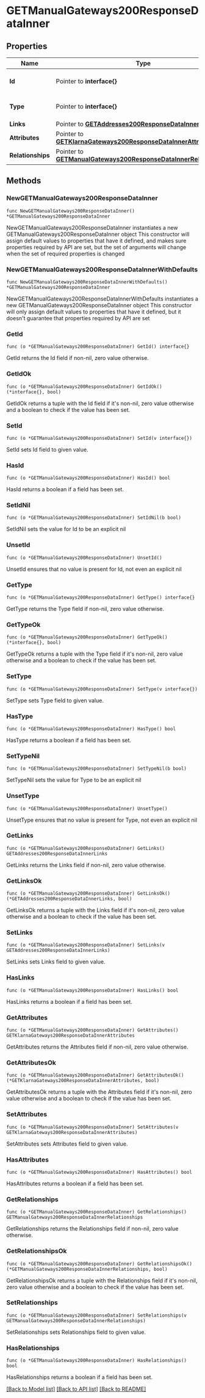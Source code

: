 # GETManualGateways200ResponseDataInner

## Properties

Name | Type | Description | Notes
------------ | ------------- | ------------- | -------------
**Id** | Pointer to **interface{}** | The resource&#39;s id | [optional] 
**Type** | Pointer to **interface{}** | The resource&#39;s type | [optional] 
**Links** | Pointer to [**GETAddresses200ResponseDataInnerLinks**](GETAddresses200ResponseDataInnerLinks.md) |  | [optional] 
**Attributes** | Pointer to [**GETKlarnaGateways200ResponseDataInnerAttributes**](GETKlarnaGateways200ResponseDataInnerAttributes.md) |  | [optional] 
**Relationships** | Pointer to [**GETManualGateways200ResponseDataInnerRelationships**](GETManualGateways200ResponseDataInnerRelationships.md) |  | [optional] 

## Methods

### NewGETManualGateways200ResponseDataInner

`func NewGETManualGateways200ResponseDataInner() *GETManualGateways200ResponseDataInner`

NewGETManualGateways200ResponseDataInner instantiates a new GETManualGateways200ResponseDataInner object
This constructor will assign default values to properties that have it defined,
and makes sure properties required by API are set, but the set of arguments
will change when the set of required properties is changed

### NewGETManualGateways200ResponseDataInnerWithDefaults

`func NewGETManualGateways200ResponseDataInnerWithDefaults() *GETManualGateways200ResponseDataInner`

NewGETManualGateways200ResponseDataInnerWithDefaults instantiates a new GETManualGateways200ResponseDataInner object
This constructor will only assign default values to properties that have it defined,
but it doesn't guarantee that properties required by API are set

### GetId

`func (o *GETManualGateways200ResponseDataInner) GetId() interface{}`

GetId returns the Id field if non-nil, zero value otherwise.

### GetIdOk

`func (o *GETManualGateways200ResponseDataInner) GetIdOk() (*interface{}, bool)`

GetIdOk returns a tuple with the Id field if it's non-nil, zero value otherwise
and a boolean to check if the value has been set.

### SetId

`func (o *GETManualGateways200ResponseDataInner) SetId(v interface{})`

SetId sets Id field to given value.

### HasId

`func (o *GETManualGateways200ResponseDataInner) HasId() bool`

HasId returns a boolean if a field has been set.

### SetIdNil

`func (o *GETManualGateways200ResponseDataInner) SetIdNil(b bool)`

 SetIdNil sets the value for Id to be an explicit nil

### UnsetId
`func (o *GETManualGateways200ResponseDataInner) UnsetId()`

UnsetId ensures that no value is present for Id, not even an explicit nil
### GetType

`func (o *GETManualGateways200ResponseDataInner) GetType() interface{}`

GetType returns the Type field if non-nil, zero value otherwise.

### GetTypeOk

`func (o *GETManualGateways200ResponseDataInner) GetTypeOk() (*interface{}, bool)`

GetTypeOk returns a tuple with the Type field if it's non-nil, zero value otherwise
and a boolean to check if the value has been set.

### SetType

`func (o *GETManualGateways200ResponseDataInner) SetType(v interface{})`

SetType sets Type field to given value.

### HasType

`func (o *GETManualGateways200ResponseDataInner) HasType() bool`

HasType returns a boolean if a field has been set.

### SetTypeNil

`func (o *GETManualGateways200ResponseDataInner) SetTypeNil(b bool)`

 SetTypeNil sets the value for Type to be an explicit nil

### UnsetType
`func (o *GETManualGateways200ResponseDataInner) UnsetType()`

UnsetType ensures that no value is present for Type, not even an explicit nil
### GetLinks

`func (o *GETManualGateways200ResponseDataInner) GetLinks() GETAddresses200ResponseDataInnerLinks`

GetLinks returns the Links field if non-nil, zero value otherwise.

### GetLinksOk

`func (o *GETManualGateways200ResponseDataInner) GetLinksOk() (*GETAddresses200ResponseDataInnerLinks, bool)`

GetLinksOk returns a tuple with the Links field if it's non-nil, zero value otherwise
and a boolean to check if the value has been set.

### SetLinks

`func (o *GETManualGateways200ResponseDataInner) SetLinks(v GETAddresses200ResponseDataInnerLinks)`

SetLinks sets Links field to given value.

### HasLinks

`func (o *GETManualGateways200ResponseDataInner) HasLinks() bool`

HasLinks returns a boolean if a field has been set.

### GetAttributes

`func (o *GETManualGateways200ResponseDataInner) GetAttributes() GETKlarnaGateways200ResponseDataInnerAttributes`

GetAttributes returns the Attributes field if non-nil, zero value otherwise.

### GetAttributesOk

`func (o *GETManualGateways200ResponseDataInner) GetAttributesOk() (*GETKlarnaGateways200ResponseDataInnerAttributes, bool)`

GetAttributesOk returns a tuple with the Attributes field if it's non-nil, zero value otherwise
and a boolean to check if the value has been set.

### SetAttributes

`func (o *GETManualGateways200ResponseDataInner) SetAttributes(v GETKlarnaGateways200ResponseDataInnerAttributes)`

SetAttributes sets Attributes field to given value.

### HasAttributes

`func (o *GETManualGateways200ResponseDataInner) HasAttributes() bool`

HasAttributes returns a boolean if a field has been set.

### GetRelationships

`func (o *GETManualGateways200ResponseDataInner) GetRelationships() GETManualGateways200ResponseDataInnerRelationships`

GetRelationships returns the Relationships field if non-nil, zero value otherwise.

### GetRelationshipsOk

`func (o *GETManualGateways200ResponseDataInner) GetRelationshipsOk() (*GETManualGateways200ResponseDataInnerRelationships, bool)`

GetRelationshipsOk returns a tuple with the Relationships field if it's non-nil, zero value otherwise
and a boolean to check if the value has been set.

### SetRelationships

`func (o *GETManualGateways200ResponseDataInner) SetRelationships(v GETManualGateways200ResponseDataInnerRelationships)`

SetRelationships sets Relationships field to given value.

### HasRelationships

`func (o *GETManualGateways200ResponseDataInner) HasRelationships() bool`

HasRelationships returns a boolean if a field has been set.


[[Back to Model list]](../README.md#documentation-for-models) [[Back to API list]](../README.md#documentation-for-api-endpoints) [[Back to README]](../README.md)


